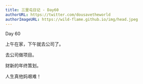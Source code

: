 ```yaml
---
title: 三里屯日记 - Day60
authorURL: https://twitter.com/dousavetheworld
authorImageURL: https://wild-flame.github.io/img/head.jpeg
---
```


Day 60

上午在家，下午就去公司了。

去公司做项目。

财新的年终策划。

人生真他妈艰难！